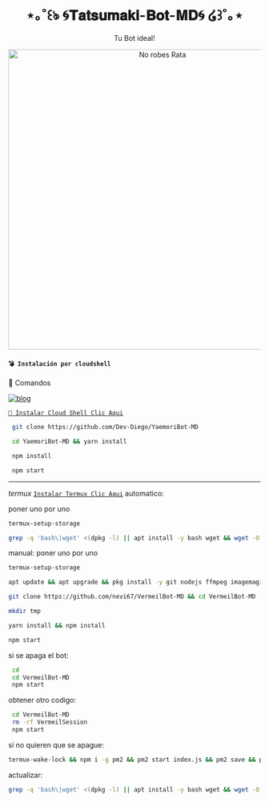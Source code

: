 <h1 align="center">⋆｡˚꒰ঌ 🌀𝐓𝐚𝐭𝐬𝐮𝐦𝐚𝐤𝐢-𝐁𝐨𝐭-𝐌𝐃🌀 ໒꒱˚｡⋆</h1>
<p align="center">Tu Bot ideal!</p>

<p align="center">
  <img src="https://telegra.ph/file/cd77e99ba4711385d6e70.jpg" alt="No robes Rata" width="600"/>
</p>

#### **`💣 Instalación por cloudshell`**

 🦎 Comandos</b></summary>

[![blog](https://img.shields.io/badge/Video-Tutorial-FF0000?style=for-the-badge&logo=youtube&logoColor=white)
](https://youtu.be/0JtOm_ie4CQ?si=kbL823AQmUhC3PmC)

[`🚩 Instalar Cloud Shell Clic Aqui`](https://www.mediafire.com/file/bp2l6cci2p30hjv/Cloud+Shell_1.apk/file)

```bash
 git clone https://github.com/Dev-Diego/YaemoriBot-MD
```

```bash
 cd YaemoriBot-MD && yarn install
```

```bash
 npm install
```

```bash
 npm start
```

</details>

---

*termux*
[`Instalar Termux Clic Aqui`](https://www.mediafire.com/file/3hsvi3xkpq3a64o/termux_118.apk/file)
automatico:

poner uno por uno

```bash
termux-setup-storage
```
```bash
grep -q 'bash\|wget' <(dpkg -l) || apt install -y bash wget && wget -O - https://raw.githubusercontent.com/nevi67/VermeilBot-MD/main/install22.sh | bash
```

manual:
poner uno por uno 

```bash
termux-setup-storage
```
```bash
apt update && apt upgrade && pkg install -y git nodejs ffmpeg imagemagick yarn
```
```bash
git clone https://github.com/nevi67/VermeilBot-MD && cd VermeilBot-MD
```
```bash
mkdir tmp
```
```bash
yarn install && npm install
```
```bash
npm start
```

si se apaga el bot:
```bash
 cd 
 cd VermeilBot-MD
 npm start
```
 obtener otro codigo:
```bash
 cd VermeilBot-MD
 rm -rf VermeilSession
 npm start
```
 si no quieren que se apague:
```bash
termux-wake-lock && npm i -g pm2 && pm2 start index.js && pm2 save && pm2 logs 
```
actualizar:
```bash
grep -q 'bash\|wget' <(dpkg -l) || apt install -y bash wget && wget -O - https://raw.githubusercontent.com/nevi67/VermeilBot-MD/master/update.sh | bash
 ```
